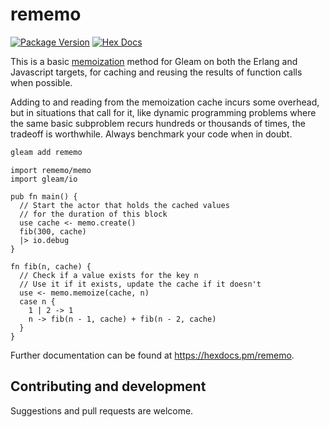 # rememo

[![Package Version](https://img.shields.io/hexpm/v/rememo)](https://hex.pm/packages/rememo)
[![Hex Docs](https://img.shields.io/badge/hex-docs-ffaff3)](https://hexdocs.pm/rememo/)

This is a basic [memoization](https://en.wikipedia.org/wiki/Memoization) method for Gleam on both the Erlang and Javascript targets, for caching and reusing the results of function calls when possible.  

Adding to and reading from the memoization cache incurs some overhead, but in situations that call for it, like dynamic programming problems where the same basic subproblem recurs hundreds or thousands of times, the tradeoff is worthwhile.  Always benchmark your code when in doubt.

```sh
gleam add rememo
```

```gleam
import rememo/memo 
import gleam/io

pub fn main() {
  // Start the actor that holds the cached values
  // for the duration of this block
  use cache <- memo.create()
  fib(300, cache)
  |> io.debug
}

fn fib(n, cache) {
  // Check if a value exists for the key n
  // Use it if it exists, update the cache if it doesn't
  use <- memo.memoize(cache, n)
  case n {
    1 | 2 -> 1
    n -> fib(n - 1, cache) + fib(n - 2, cache)
  }
}
```

Further documentation can be found at <https://hexdocs.pm/rememo>.

## Contributing and development

Suggestions and pull requests are welcome.
